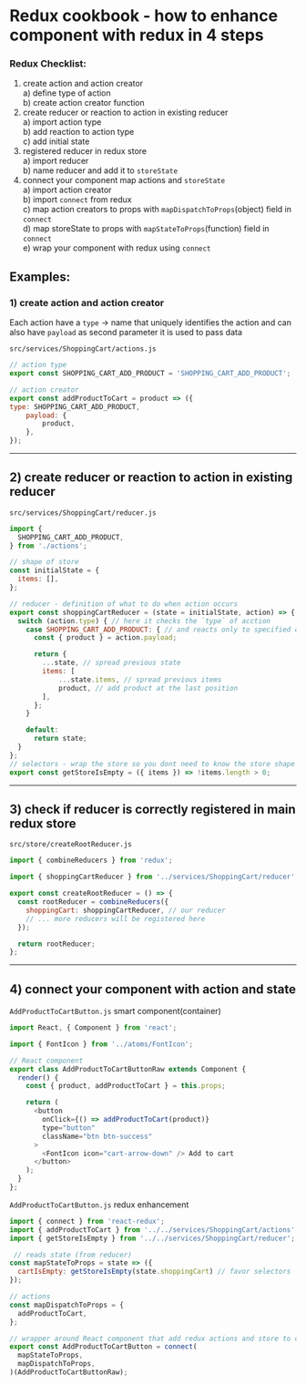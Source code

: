 # Redux cookbook  - how to enhance component with redux in 4 steps

### Redux Checklist: 
 1) create action and action creator  
  a) define type of action   
  b) create action creator function 
 2) create reducer or reaction to action in existing reducer  
  a) import action type  
  b) add reaction to action type  
  c) add initial state  
 3) registered reducer in redux store  
  a) import reducer  
  b) name reducer and add it to `storeState`  
 4) connect your component map actions and `storeState`  
  a) import action creator  
  b) import `connect` from redux  
  c) map action creators to props with `mapDispatchToProps`(object) field in `connect`  
  d) map storeState to props with `mapStateToProps`(function) field in `connect`  
  e) wrap your component with redux using `connect`  

## Examples: 
### 1) create action and action creator

Each action have a `type` -> name that uniquely identifies the action and can also have `payload` as second parameter it is used to pass data

`src/services/ShoppingCart/actions.js`
```js
// action type
export const SHOPPING_CART_ADD_PRODUCT = 'SHOPPING_CART_ADD_PRODUCT';

// action creator
export const addProductToCart = product => ({
type: SHOPPING_CART_ADD_PRODUCT,
    payload: {
        product,
    },
});
```
---

## 2) create reducer or reaction to action in existing reducer

`src/services/ShoppingCart/reducer.js`
```js
import {
  SHOPPING_CART_ADD_PRODUCT,
} from './actions';

// shape of store
const initialState = {
  items: [],
};

// reducer - definition of what to do when action occurs
export const shoppingCartReducer = (state = initialState, action) => { // shoppingCartReducer listens to every action 
  switch (action.type) { // here it checks the `type` of acction
    case SHOPPING_CART_ADD_PRODUCT: { // and reacts only to specified ones 
      const { product } = action.payload;

      return {
        ...state, // spread previous state
        items: [
            ...state.items, // spread previous items
            product, // add product at the last position
        ],
      };
    }

    default:
      return state;
  }
};
// selectors - wrap the store so you dont need to know the store shape to get the data
export const getStoreIsEmpty = ({ items }) => !items.length > 0;
```
---

## 3) check if reducer is correctly registered in main redux store

`src/store/createRootReducer.js` 
```js
import { combineReducers } from 'redux';

import { shoppingCartReducer } from '../services/ShoppingCart/reducer';

export const createRootReducer = () => {
  const rootReducer = combineReducers({
    shoppingCart: shoppingCartReducer, // our reducer 
    // ... more reducers will be registered here
  });

  return rootReducer;
};
```
---

## 4) connect your component with action and state
`AddProductToCartButton.js` smart component(container) 
```js
import React, { Component } from 'react';

import { FontIcon } from '../atoms/FontIcon';

// React component 
export class AddProductToCartButtonRaw extends Component {
  render() {
    const { product, addProductToCart } = this.props;

    return (
      <button
        onClick={() => addProductToCart(product)}
        type="button"
        className="btn btn-success"
      >
        <FontIcon icon="cart-arrow-down" /> Add to cart
      </button>
    );
  }
}; 
```


`AddProductToCartButton.js` redux enhancement
```js
import { connect } from 'react-redux';
import { addProductToCart } from '../../services/ShoppingCart/actions';
import { getStoreIsEmpty } from '../../services/ShoppingCart/reducer';

 // reads state (from reducer)
const mapStateToProps = state => ({
  cartIsEmpty: getStoreIsEmpty(state.shoppingCart) // favor selectors
});

// actions
const mapDispatchToProps = { 
  addProductToCart,
};

// wrapper around React component that add redux actions and store to component as props
export const AddProductToCartButton = connect( 
  mapStateToProps,
  mapDispatchToProps,
)(AddProductToCartButtonRaw);
```

